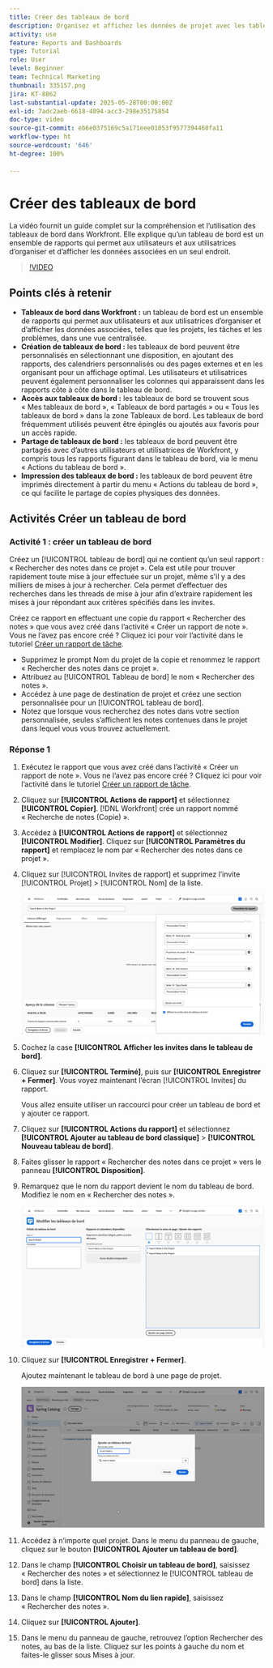 ```yaml
---
title: Créer des tableaux de bord
description: Organisez et affichez les données de projet avec les tableaux de bord Workfront, qui peuvent être personnalisés, facilement accessibles, partagés et imprimés pour une gestion de projets et une collaboration transparentes.
activity: use
feature: Reports and Dashboards
type: Tutorial
role: User
level: Beginner
team: Technical Marketing
thumbnail: 335157.png
jira: KT-8862
last-substantial-update: 2025-05-28T00:00:00Z
exl-id: 7adc2aeb-6618-4894-acc3-298e35175854
doc-type: video
source-git-commit: eb6e0375169c5a171eee01053f9577394460fa11
workflow-type: ht
source-wordcount: '646'
ht-degree: 100%

---
```


# Créer des tableaux de bord

La vidéo fournit un guide complet sur la compréhension et l’utilisation des tableaux de bord dans Workfront.
Elle explique qu’un tableau de bord est un ensemble de rapports qui permet aux utilisateurs et aux utilisatrices d’organiser et d’afficher les données associées en un seul endroit.

>[!VIDEO](https://video.tv.adobe.com/v/3449124/?quality=12&learn=on&captions=fre_fr)

## Points clés à retenir

* **Tableaux de bord dans Workfront :** un tableau de bord est un ensemble de rapports qui permet aux utilisateurs et aux utilisatrices d’organiser et d’afficher les données associées, telles que les projets, les tâches et les problèmes, dans une vue centralisée.
* **Création de tableaux de bord :** les tableaux de bord peuvent être personnalisés en sélectionnant une disposition, en ajoutant des rapports, des calendriers personnalisés ou des pages externes et en les organisant pour un affichage optimal. Les utilisateurs et utilisatrices peuvent également personnaliser les colonnes qui apparaissent dans les rapports côte à côte dans le tableau de bord.
* **Accès aux tableaux de bord :** les tableaux de bord se trouvent sous « Mes tableaux de bord », « Tableaux de bord partagés » ou « Tous les tableaux de bord » dans la zone Tableaux de bord. Les tableaux de bord fréquemment utilisés peuvent être épinglés ou ajoutés aux favoris pour un accès rapide.
* **Partage de tableaux de bord :** les tableaux de bord peuvent être partagés avec d’autres utilisateurs et utilisatrices de Workfront, y compris tous les rapports figurant dans le tableau de bord, via le menu « Actions du tableau de bord ».
* **Impression des tableaux de bord :** les tableaux de bord peuvent être imprimés directement à partir du menu « Actions du tableau de bord », ce qui facilite le partage de copies physiques des données.


## Activités Créer un tableau de bord

### Activité 1 : créer un tableau de bord

Créez un [!UICONTROL tableau de bord] qui ne contient qu’un seul rapport : « Rechercher des notes dans ce projet ». Cela est utile pour trouver rapidement toute mise à jour effectuée sur un projet, même s&#39;il y a des milliers de mises à jour à rechercher. Cela permet d’effectuer des recherches dans les threads de mise à jour afin d’extraire rapidement les mises à jour répondant aux critères spécifiés dans les invites.

Créez ce rapport en effectuant une copie du rapport « Rechercher des notes » que vous avez créé dans l’activité « Créer un rapport de note ». Vous ne l’avez pas encore créé ? Cliquez ici pour voir l’activité dans le tutoriel [Créer un rapport de tâche](https://experienceleague.adobe.com/fr/docs/workfront-learn/tutorials-workfront/reporting/basic-reporting/create-a-task-report#activity-1-create-a-note-report-with-prompts).

* Supprimez le prompt Nom du projet de la copie et renommez le rapport « Rechercher des notes dans ce projet ».
* Attribuez au [!UICONTROL Tableau de bord] le nom « Rechercher des notes ».
* Accédez à une page de destination de projet et créez une section personnalisée pour un [!UICONTROL tableau de bord].
* Notez que lorsque vous recherchez des notes dans votre section personnalisée, seules s’affichent les notes contenues dans le projet dans lequel vous vous trouvez actuellement.

### Réponse 1

1. Exécutez le rapport que vous avez créé dans l’activité « Créer un rapport de note ». Vous ne l’avez pas encore créé ? Cliquez ici pour voir l’activité dans le tutoriel [Créer un rapport de tâche](https://experienceleague.adobe.com/fr/docs/workfront-learn/tutorials-workfront/reporting/basic-reporting/create-a-task-report#activity-1-create-a-note-report-with-prompts).
1. Cliquez sur **[!UICONTROL Actions de rapport]** et sélectionnez **[!UICONTROL Copier]**. [!DNL Workfront] crée un rapport nommé « Recherche de notes (Copie) ».
1. Accédez à **[!UICONTROL Actions de rapport]** et sélectionnez **[!UICONTROL Modifier]**. Cliquez sur **[!UICONTROL Paramètres du rapport]** et remplacez le nom par « Rechercher des notes dans ce projet ».
1. Cliquez sur [!UICONTROL Invites de rapport] et supprimez l’invite [!UICONTROL Projet] > [!UICONTROL Nom] de la liste.

   ![Image de l’écran permettant de créer un tableau de bord](assets/edit-report-prompts.png)

1. Cochez la case **[!UICONTROL Afficher les invites dans le tableau de bord]**.
1. Cliquez sur **[!UICONTROL Terminé]**, puis sur **[!UICONTROL Enregistrer + Fermer]**. Vous voyez maintenant l’écran [!UICONTROL Invites] du rapport.

   Vous allez ensuite utiliser un raccourci pour créer un tableau de bord et y ajouter ce rapport.

1. Cliquez sur **[!UICONTROL Actions du rapport]** et sélectionnez **[!UICONTROL Ajouter au tableau de bord classique]** > **[!UICONTROL Nouveau tableau de bord]**.
1. Faites glisser le rapport « Rechercher des notes dans ce projet » vers le panneau **[!UICONTROL Disposition]**.
1. Remarquez que le nom du rapport devient le nom du tableau de bord. Modifiez le nom en « Rechercher des notes ».

   ![Image de l’écran permettant de créer un tableau de bord](assets/create-dashboard.png)

1. Cliquez sur **[!UICONTROL Enregistrer + Fermer]**.

   Ajoutez maintenant le tableau de bord à une page de projet.

   ![Image de l’écran permettant de créer un tableau de bord](assets/add-custom-section.png)

1. Accédez à n’importe quel projet. Dans le menu du panneau de gauche, cliquez sur le bouton **[!UICONTROL Ajouter un tableau de bord]**.
1. Dans le champ **[!UICONTROL Choisir un tableau de bord]**, saisissez « Rechercher des notes » et sélectionnez le [!UICONTROL tableau de bord] dans la liste.
1. Dans le champ **[!UICONTROL Nom du lien rapide]**, saisissez « Rechercher des notes ».
1. Cliquez sur **[!UICONTROL Ajouter]**.
1. Dans le menu du panneau de gauche, retrouvez l’option Rechercher des notes, au bas de la liste. Cliquez sur les points à gauche du nom et faites-le glisser sous Mises à jour.
